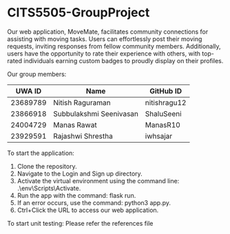 # CITS5505-GroupProject

Our web application, MoveMate, facilitates community connections for assisting with moving tasks. Users can effortlessly post their moving requests, inviting responses from fellow community members. Additionally, users have the opportunity to rate their experience with others, with top-rated individuals earning custom badges to proudly display on their profiles. 

Our group members:

| UWA ID   | Name                    | GitHub ID  |
|----------|-------------------------|------------|
| 23689789 | Nitish Raguraman        | nitishragu12 |
| 23866918 | Subbulakshmi Seenivasan | ShaluSeeni |
| 24004729 | Manas Rawat             | ManasR10   |
| 23929591 | Rajashwi Shrestha       | iwhsajar   |

To start the application:

1. Clone the repository.
2. Navigate to the Login and Sign up directory.
3. Activate the virtual environment using the command line: .\\env\\Scripts\\Activate.
4. Run the app with the command: flask run.
5. If an error occurs, use the command: python3 app.py.
6. Ctrl+Click the URL to access our web application.


To start unit testing:
Please refer the references file
